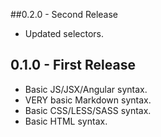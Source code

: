 ##0.2.0 - Second Release
* Updated selectors.

## 0.1.0 - First Release
* Basic JS/JSX/Angular syntax.
* VERY basic Markdown syntax.
* Basic CSS/LESS/SASS syntax.
* Basic HTML syntax.
